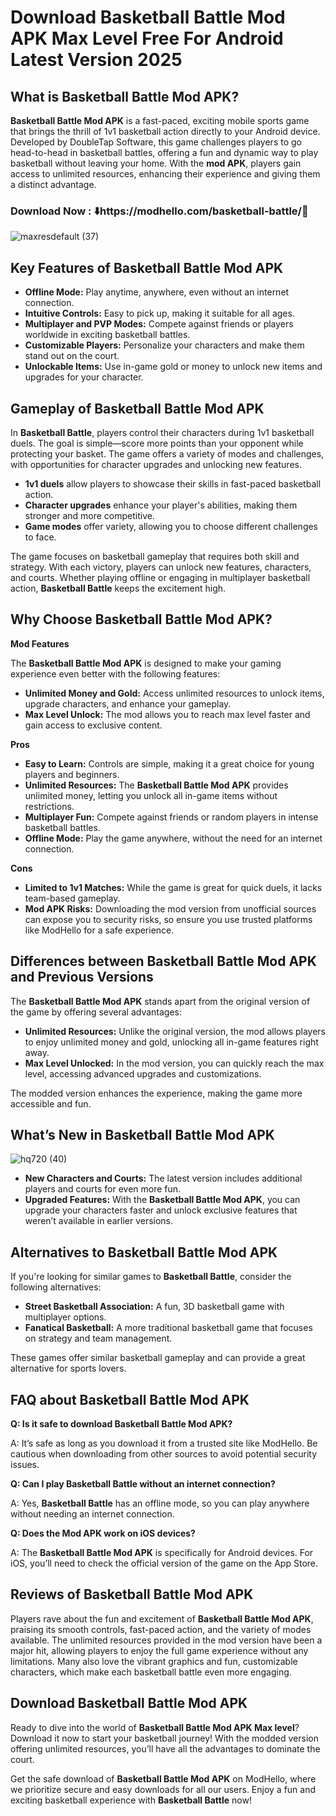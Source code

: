 # Download Basketball Battle Mod APK Max Level Free For Android Latest Version 2025

## What is Basketball Battle Mod APK?

**Basketball Battle Mod APK** is a fast-paced, exciting mobile sports game that brings the thrill of 1v1 basketball action directly to your Android device. Developed by DoubleTap Software, this game challenges players to go head-to-head in basketball battles, offering a fun and dynamic way to play basketball without leaving your home. With the **mod APK**, players gain access to unlimited resources, enhancing their experience and giving them a distinct advantage.


### Download Now : ⬇️https://modhello.com/basketball-battle/📲
![maxresdefault (37)](https://github.com/user-attachments/assets/5d76dae6-9426-4ead-8edf-7c6017edfafc)


## Key Features of Basketball Battle Mod APK

- **Offline Mode:** Play anytime, anywhere, even without an internet connection.
- **Intuitive Controls:** Easy to pick up, making it suitable for all ages.
- **Multiplayer and PVP Modes:** Compete against friends or players worldwide in exciting basketball battles.
- **Customizable Players:** Personalize your characters and make them stand out on the court.
- **Unlockable Items:** Use in-game gold or money to unlock new items and upgrades for your character.

## Gameplay of Basketball Battle Mod APK

In **Basketball Battle**, players control their characters during 1v1 basketball duels. The goal is simple—score more points than your opponent while protecting your basket. The game offers a variety of modes and challenges, with opportunities for character upgrades and unlocking new features.

- **1v1 duels** allow players to showcase their skills in fast-paced basketball action.
- **Character upgrades** enhance your player's abilities, making them stronger and more competitive.
- **Game modes** offer variety, allowing you to choose different challenges to face.
  
The game focuses on basketball gameplay that requires both skill and strategy. With each victory, players can unlock new features, characters, and courts. Whether playing offline or engaging in multiplayer basketball action, **Basketball Battle** keeps the excitement high.

## Why Choose Basketball Battle Mod APK?

**Mod Features**

The **Basketball Battle Mod APK** is designed to make your gaming experience even better with the following features:

- **Unlimited Money and Gold:** Access unlimited resources to unlock items, upgrade characters, and enhance your gameplay.
- **Max Level Unlock:** The mod allows you to reach max level faster and gain access to exclusive content.

**Pros**

- **Easy to Learn:** Controls are simple, making it a great choice for young players and beginners.
- **Unlimited Resources:** The **Basketball Battle Mod APK** provides unlimited money, letting you unlock all in-game items without restrictions.
- **Multiplayer Fun:** Compete against friends or random players in intense basketball battles.
- **Offline Mode:** Play the game anywhere, without the need for an internet connection.

**Cons**

- **Limited to 1v1 Matches:** While the game is great for quick duels, it lacks team-based gameplay.
- **Mod APK Risks:** Downloading the mod version from unofficial sources can expose you to security risks, so ensure you use trusted platforms like ModHello for a safe experience.

## Differences between Basketball Battle Mod APK and Previous Versions

The **Basketball Battle Mod APK** stands apart from the original version of the game by offering several advantages:

- **Unlimited Resources:** Unlike the original version, the mod allows players to enjoy unlimited money and gold, unlocking all in-game features right away.
- **Max Level Unlocked:** In the mod version, you can quickly reach the max level, accessing advanced upgrades and customizations.
  
The modded version enhances the experience, making the game more accessible and fun.

## What’s New in Basketball Battle Mod APK

![hq720 (40)](https://github.com/user-attachments/assets/0bfa3661-df77-4f23-b5e3-ca14b073e2b4)


- **New Characters and Courts:** The latest version includes additional players and courts for even more fun.
- **Upgraded Features:** With the **Basketball Battle Mod APK**, you can upgrade your characters faster and unlock exclusive features that weren’t available in earlier versions.

## Alternatives to Basketball Battle Mod APK

If you're looking for similar games to **Basketball Battle**, consider the following alternatives:

- **Street Basketball Association:** A fun, 3D basketball game with multiplayer options.
- **Fanatical Basketball:** A more traditional basketball game that focuses on strategy and team management.

These games offer similar basketball gameplay and can provide a great alternative for sports lovers.

## FAQ about Basketball Battle Mod APK

**Q: Is it safe to download Basketball Battle Mod APK?**

A: It’s safe as long as you download it from a trusted site like ModHello. Be cautious when downloading from other sources to avoid potential security issues.

**Q: Can I play Basketball Battle without an internet connection?**

A: Yes, **Basketball Battle** has an offline mode, so you can play anywhere without needing an internet connection.

**Q: Does the Mod APK work on iOS devices?**

A: The **Basketball Battle Mod APK** is specifically for Android devices. For iOS, you’ll need to check the official version of the game on the App Store.

## Reviews of Basketball Battle Mod APK

Players rave about the fun and excitement of **Basketball Battle Mod APK**, praising its smooth controls, fast-paced action, and the variety of modes available. The unlimited resources provided in the mod version have been a major hit, allowing players to enjoy the full game experience without any limitations. Many also love the vibrant graphics and fun, customizable characters, which make each basketball battle even more engaging.

## Download Basketball Battle Mod APK

Ready to dive into the world of **Basketball Battle Mod APK Max level**? Download it now to start your basketball journey! With the modded version offering unlimited resources, you’ll have all the advantages to dominate the court. 

Get the safe download of **Basketball Battle Mod APK** on ModHello, where we prioritize secure and easy downloads for all our users. Enjoy a fun and exciting basketball experience with **Basketball Battle** now!
